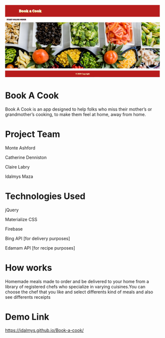 ![Book ](book.png)



# Book A Cook
Book A Cook is an app designed to help folks who miss their mother’s or grandmother’s cooking, to make them feel at home, away from home.

# Project Team
Monte Ashford

Catherine Denniston

Claire Labry

Idalmys Maza

# Technologies Used
jQuery

Materialize CSS

Firebase

Bing API [for delivery purposes]

Edamam API [for recipe purposes]

# How works
Homemade meals made to order and be delivered to your home from a library of registered chefs who specialize in varying cuisines.You can choose the chef that you like and select differents kind of meals and also see differents receipts

# Demo Link
https://idalmys.github.io/Book-a-cook/
